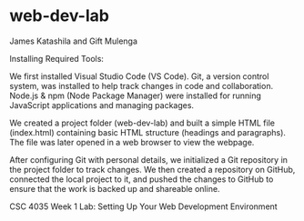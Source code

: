 # web-dev-lab
James Katashila and 
Gift Mulenga

Installing Required Tools:

We first installed Visual Studio Code (VS Code). Git, a version control system, was installed to help track changes in code and collaboration.
Node.js & npm (Node Package Manager) were installed for running JavaScript applications and managing packages.

We created a project folder (web-dev-lab) and built a simple HTML file (index.html) containing basic HTML structure (headings and paragraphs).
The file was later opened in a web browser to view the webpage.

After configuring Git with personal details, we initialized a Git repository in the project folder to track changes.
We then created a repository on GitHub, connected the local project to it, and pushed the changes to GitHub to ensure that the work is backed up and shareable online.

CSC 4035 Week 1 Lab: Setting Up Your Web Development Environment
